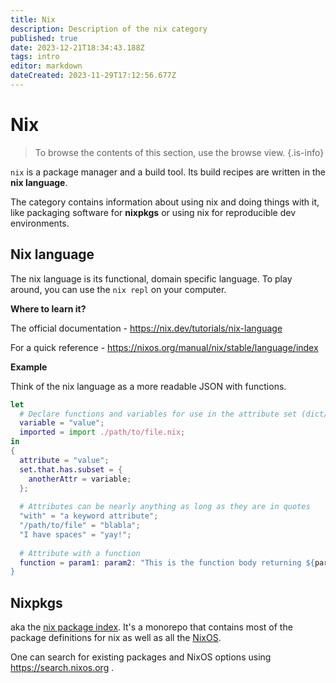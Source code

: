 ```yaml
---
title: Nix
description: Description of the nix category
published: true
date: 2023-12-21T18:34:43.188Z
tags: intro
editor: markdown
dateCreated: 2023-11-29T17:12:56.677Z
---
```

# Nix

> To browse the contents of this section, use the browse view.
{.is-info}

`nix` is a package manager and a build tool. Its build recipes are written in the **nix language**.

The category contains information about using nix and doing things with it, like packaging software for **nixpkgs** or using nix for reproducible dev environments.

## Nix language

The nix language is its functional, domain specific language.
To play around, you can use the `nix repl` on your computer.

**Where to learn it?**

The official documentation - https://nix.dev/tutorials/nix-language

For a quick reference - https://nixos.org/manual/nix/stable/language/index

**Example**

Think of the nix language as a more readable JSON with functions.


```nix
let
  # Declare functions and variables for use in the attribute set (dict/object)
  variable = "value";
  imported = import ./path/to/file.nix;
in
{
  attribute = "value";
  set.that.has.subset = {
    anotherAttr = variable;
  };
  
  # Attributes can be nearly anything as long as they are in quotes
  "with" = "a keyword attribute";
  "/path/to/file" = "blabla";
  "I have spaces" = "yay!";
  
  # Attribute with a function
  function = param1: param2: "This is the function body returning ${param1} and ${param2};
}
```

## Nixpkgs

aka the [nix package index](https://github.com/nixos/nixpkgs). It's a monorepo that contains most of the package definitions for nix as well as all the [NixOS](/nixos).

One can search for existing packages and NixOS options using https://search.nixos.org .



